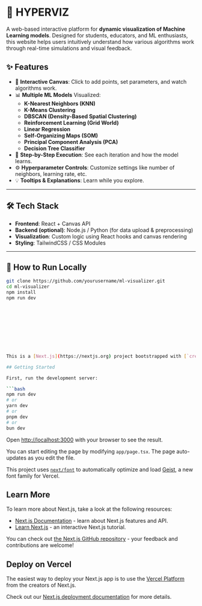
# 🧠 HYPERVIZ

A web-based interactive platform for **dynamic visualization of Machine Learning models**. Designed for students, educators, and ML enthusiasts, this website helps users intuitively understand how various algorithms work through real-time simulations and visual feedback.

## ✨ Features

- 🎯 **Interactive Canvas**: Click to add points, set parameters, and watch algorithms work.
- 📊 **Multiple ML Models** Visualized:
  - **K-Nearest Neighbors (KNN)**
  - **K-Means Clustering**
  - **DBSCAN (Density-Based Spatial Clustering)**
  - **Reinforcement Learning (Grid World)**
  - **Linear Regression**
  - **Self-Organizing Maps (SOM)**
  - **Principal Component Analysis (PCA)**
  - **Decision Tree Classifier**
- 🔄 **Step-by-Step Execution**: See each iteration and how the model learns.
- ⚙️ **Hyperparameter Controls**: Customize settings like number of neighbors, learning rate, etc.
- 💡 **Tooltips & Explanations**: Learn while you explore.

---

## 🛠 Tech Stack

- **Frontend**: React + Canvas API
- **Backend (optional)**: Node.js / Python (for data upload & preprocessing)
- **Visualization**: Custom logic using React hooks and canvas rendering
- **Styling**: TailwindCSS / CSS Modules

---

## 🧪 How to Run Locally

```bash
git clone https://github.com/yourusername/ml-visualizer.git
cd ml-visualizer
npm install
npm run dev










This is a [Next.js](https://nextjs.org) project bootstrapped with [`create-next-app`](https://nextjs.org/docs/app/api-reference/cli/create-next-app).

## Getting Started

First, run the development server:

```bash
npm run dev
# or
yarn dev
# or
pnpm dev
# or
bun dev
```

Open [http://localhost:3000](http://localhost:3000) with your browser to see the result.

You can start editing the page by modifying `app/page.tsx`. The page auto-updates as you edit the file.

This project uses [`next/font`](https://nextjs.org/docs/app/building-your-application/optimizing/fonts) to automatically optimize and load [Geist](https://vercel.com/font), a new font family for Vercel.

## Learn More

To learn more about Next.js, take a look at the following resources:

- [Next.js Documentation](https://nextjs.org/docs) - learn about Next.js features and API.
- [Learn Next.js](https://nextjs.org/learn) - an interactive Next.js tutorial.

You can check out [the Next.js GitHub repository](https://github.com/vercel/next.js) - your feedback and contributions are welcome!

## Deploy on Vercel

The easiest way to deploy your Next.js app is to use the [Vercel Platform](https://vercel.com/new?utm_medium=default-template&filter=next.js&utm_source=create-next-app&utm_campaign=create-next-app-readme) from the creators of Next.js.

Check out our [Next.js deployment documentation](https://nextjs.org/docs/app/building-your-application/deploying) for more details.
